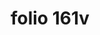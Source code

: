 ---
layout: edition
title: folio 161v
manuscript: Turin, Biblioteca Nazionale, MS N.III.19
sigla: T
iip: t161v.tif
milestone: 322
---